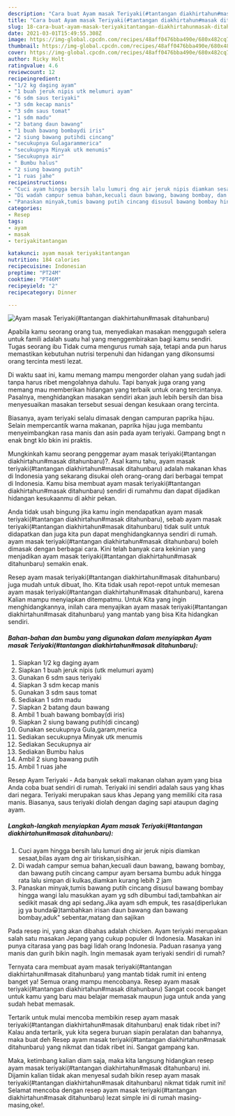 ```yaml
---
description: "Cara buat Ayam masak Teriyaki(#tantangan diakhirtahun#masak ditahunbaru) yang enak Untuk Jualan"
title: "Cara buat Ayam masak Teriyaki(#tantangan diakhirtahun#masak ditahunbaru) yang enak Untuk Jualan"
slug: 18-cara-buat-ayam-masak-teriyakitantangan-diakhirtahunmasak-ditahunbaru-yang-enak-untuk-jualan
date: 2021-03-01T15:49:55.308Z
image: https://img-global.cpcdn.com/recipes/48aff0476bba490e/680x482cq70/ayam-masak-teriyakitantangan-diakhirtahunmasak-ditahunbaru-foto-resep-utama.jpg
thumbnail: https://img-global.cpcdn.com/recipes/48aff0476bba490e/680x482cq70/ayam-masak-teriyakitantangan-diakhirtahunmasak-ditahunbaru-foto-resep-utama.jpg
cover: https://img-global.cpcdn.com/recipes/48aff0476bba490e/680x482cq70/ayam-masak-teriyakitantangan-diakhirtahunmasak-ditahunbaru-foto-resep-utama.jpg
author: Ricky Holt
ratingvalue: 4.6
reviewcount: 12
recipeingredient:
- "1/2 kg daging ayam"
- "1 buah jeruk nipis utk melumuri ayam"
- "6 sdm saus teriyaki"
- "3 sdm kecap manis"
- "3 sdm saus tomat"
- "1 sdm madu"
- "2 batang daun bawang"
- "1 buah bawang bombaydi iris"
- "2 siung bawang putihdi cincang"
- "secukupnya Gulagarammerica"
- "secukupnya Minyak utk menumis"
- "Secukupnya air"
- " Bumbu halus"
- "2 siung bawang putih"
- "1 ruas jahe"
recipeinstructions:
- "Cuci ayam hingga bersih lalu lumuri dng air jeruk nipis diamkan sesaat,bilas ayam dng air tiriskan,sisihkan."
- "Di wadah campur semua bahan,kecuali daun bawang, bawang bombay, dan bawang putih cincang campur ayam bersama bumbu aduk hingga rata lalu simpan di kulkas,diamkan kurang lebih 2 jam"
- "Panaskan minyak,tumis bawang putih cincang disusul bawang bombay hingga wangi lalu masukkan ayam yg sdh dibumbui tadi,tambahkan air sedikit masak dng api sedang.Jika ayam sdh empuk, tes rasa(diperlukan jg ya bunda😀)tambahkan irisan daun bawang dan bawang bombay,aduk&#34; sebentar,matang dan sajikan"
categories:
- Resep
tags:
- ayam
- masak
- teriyakitantangan

katakunci: ayam masak teriyakitantangan 
nutrition: 184 calories
recipecuisine: Indonesian
preptime: "PT24M"
cooktime: "PT46M"
recipeyield: "2"
recipecategory: Dinner

---
```



![Ayam masak Teriyaki(#tantangan diakhirtahun#masak ditahunbaru)](https://img-global.cpcdn.com/recipes/48aff0476bba490e/680x482cq70/ayam-masak-teriyakitantangan-diakhirtahunmasak-ditahunbaru-foto-resep-utama.jpg)

Apabila kamu seorang orang tua, menyediakan masakan menggugah selera untuk famili adalah suatu hal yang menggembirakan bagi kamu sendiri. Tugas seorang ibu Tidak cuma mengurus rumah saja, tetapi anda pun harus memastikan kebutuhan nutrisi terpenuhi dan hidangan yang dikonsumsi orang tercinta mesti lezat.

Di waktu  saat ini, kamu memang mampu mengorder olahan yang sudah jadi tanpa harus ribet mengolahnya dahulu. Tapi banyak juga orang yang memang mau memberikan hidangan yang terbaik untuk orang tercintanya. Pasalnya, menghidangkan masakan sendiri akan jauh lebih bersih dan bisa menyesuaikan masakan tersebut sesuai dengan kesukaan orang tercinta. 

Biasanya, ayam teriyaki selalu dimasak dengan campuran paprika hijau. Selain mempercantik warna makanan, paprika hijau juga membantu menyeimbangkan rasa manis dan asin pada ayam teriyaki. Gampang bngt n enak bngt klo bkin ini praktis.

Mungkinkah kamu seorang penggemar ayam masak teriyaki(#tantangan diakhirtahun#masak ditahunbaru)?. Asal kamu tahu, ayam masak teriyaki(#tantangan diakhirtahun#masak ditahunbaru) adalah makanan khas di Indonesia yang sekarang disukai oleh orang-orang dari berbagai tempat di Indonesia. Kamu bisa membuat ayam masak teriyaki(#tantangan diakhirtahun#masak ditahunbaru) sendiri di rumahmu dan dapat dijadikan hidangan kesukaanmu di akhir pekan.

Anda tidak usah bingung jika kamu ingin mendapatkan ayam masak teriyaki(#tantangan diakhirtahun#masak ditahunbaru), sebab ayam masak teriyaki(#tantangan diakhirtahun#masak ditahunbaru) tidak sulit untuk didapatkan dan juga kita pun dapat menghidangkannya sendiri di rumah. ayam masak teriyaki(#tantangan diakhirtahun#masak ditahunbaru) boleh dimasak dengan berbagai cara. Kini telah banyak cara kekinian yang menjadikan ayam masak teriyaki(#tantangan diakhirtahun#masak ditahunbaru) semakin enak.

Resep ayam masak teriyaki(#tantangan diakhirtahun#masak ditahunbaru) juga mudah untuk dibuat, lho. Kita tidak usah repot-repot untuk memesan ayam masak teriyaki(#tantangan diakhirtahun#masak ditahunbaru), karena Kalian mampu menyiapkan ditempatmu. Untuk Kita yang ingin menghidangkannya, inilah cara menyajikan ayam masak teriyaki(#tantangan diakhirtahun#masak ditahunbaru) yang mantab yang bisa Kita hidangkan sendiri.

<!--inarticleads1-->

##### Bahan-bahan dan bumbu yang digunakan dalam menyiapkan Ayam masak Teriyaki(#tantangan diakhirtahun#masak ditahunbaru):

1. Siapkan 1/2 kg daging ayam
1. Siapkan 1 buah jeruk nipis (utk melumuri ayam)
1. Gunakan 6 sdm saus teriyaki
1. Siapkan 3 sdm kecap manis
1. Gunakan 3 sdm saus tomat
1. Sediakan 1 sdm madu
1. Siapkan 2 batang daun bawang
1. Ambil 1 buah bawang bombay(di iris)
1. Siapkan 2 siung bawang putih(di cincang)
1. Gunakan secukupnya Gula,garam,merica
1. Sediakan secukupnya Minyak utk menumis
1. Sediakan Secukupnya air
1. Sediakan  Bumbu halus
1. Ambil 2 siung bawang putih
1. Ambil 1 ruas jahe


Resep Ayam Teriyaki - Ada banyak sekali makanan olahan ayam yang bisa Anda coba buat sendiri di rumah. Teriyaki ini sendiri adalah saus yang khas dari negara. Teriyaki merupakan saus khas Jepang yang memiliki cita rasa manis. Biasanya, saus teriyaki diolah dengan daging sapi ataupun daging ayam. 

<!--inarticleads2-->

##### Langkah-langkah menyiapkan Ayam masak Teriyaki(#tantangan diakhirtahun#masak ditahunbaru):

1. Cuci ayam hingga bersih lalu lumuri dng air jeruk nipis diamkan sesaat,bilas ayam dng air tiriskan,sisihkan.
1. Di wadah campur semua bahan,kecuali daun bawang, bawang bombay, dan bawang putih cincang campur ayam bersama bumbu aduk hingga rata lalu simpan di kulkas,diamkan kurang lebih 2 jam
1. Panaskan minyak,tumis bawang putih cincang disusul bawang bombay hingga wangi lalu masukkan ayam yg sdh dibumbui tadi,tambahkan air sedikit masak dng api sedang.Jika ayam sdh empuk, tes rasa(diperlukan jg ya bunda😀)tambahkan irisan daun bawang dan bawang bombay,aduk&#34; sebentar,matang dan sajikan


Pada resep ini, yang akan dibahas adalah chicken. Ayam teriyaki merupakan salah satu masakan Jepang yang cukup populer di Indonesia. Masakan ini punya citarasa yang pas bagi lidah orang Indonesia. Paduan rasanya yang manis dan gurih bikin nagih. Ingin memasak ayam teriyaki sendiri di rumah? 

Ternyata cara membuat ayam masak teriyaki(#tantangan diakhirtahun#masak ditahunbaru) yang mantab tidak rumit ini enteng banget ya! Semua orang mampu mencobanya. Resep ayam masak teriyaki(#tantangan diakhirtahun#masak ditahunbaru) Sangat cocok banget untuk kamu yang baru mau belajar memasak maupun juga untuk anda yang sudah hebat memasak.

Tertarik untuk mulai mencoba membikin resep ayam masak teriyaki(#tantangan diakhirtahun#masak ditahunbaru) enak tidak ribet ini? Kalau anda tertarik, yuk kita segera buruan siapin peralatan dan bahannya, maka buat deh Resep ayam masak teriyaki(#tantangan diakhirtahun#masak ditahunbaru) yang nikmat dan tidak ribet ini. Sangat gampang kan. 

Maka, ketimbang kalian diam saja, maka kita langsung hidangkan resep ayam masak teriyaki(#tantangan diakhirtahun#masak ditahunbaru) ini. Dijamin kalian tiidak akan menyesal sudah bikin resep ayam masak teriyaki(#tantangan diakhirtahun#masak ditahunbaru) nikmat tidak rumit ini! Selamat mencoba dengan resep ayam masak teriyaki(#tantangan diakhirtahun#masak ditahunbaru) lezat simple ini di rumah masing-masing,oke!.

